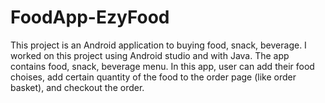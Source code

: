# FoodApp-EzyFood
This project is an Android application to buying food, snack, beverage. I worked on this project using Android studio and with Java.
The app contains food, snack, beverage menu. In this app, user can add their food choises, add certain quantity of the food to the order page (like order basket), and checkout the order.
